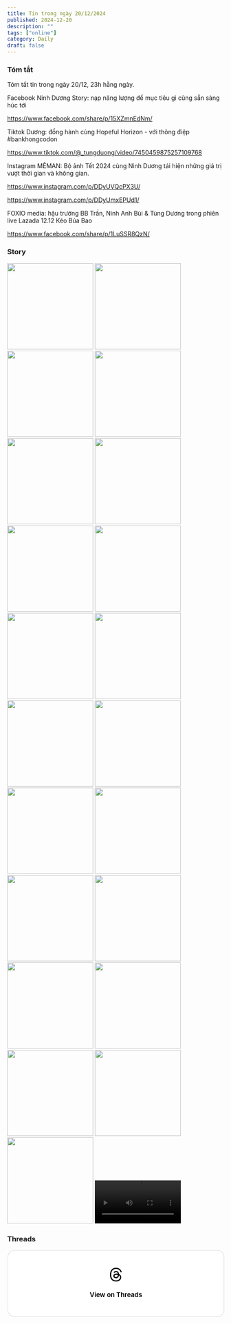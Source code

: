 ```yaml
---
title: Tin trong ngày 20/12/2024
published: 2024-12-20
description: ""
tags: ["online"]
category: Daily
draft: false
---
```


### Tóm tắt 

Tóm tắt tin trong ngày 20/12, 23h hằng ngày.

Facebook Ninh Dương Story: nạp năng lượng để mục tiêu gì cũng sẵn sàng húc tới

https://www.facebook.com/share/p/15XZmnEdNm/

Tiktok Dương: đồng hành cùng Hopeful Horizon - với thông điệp #bankhongcodon

https://www.tiktok.com/@_tungduong/video/7450459875257109768

Instagram MÊMAN: Bộ ảnh Tết 2024 cùng Ninh Dương tái hiện những giá trị vượt thời gian và không gian.

https://www.instagram.com/p/DDyUVQcPX3U/

https://www.instagram.com/p/DDyUmxEPUd1/

FOXIO media: hậu trường BB Trần, Ninh Anh Bùi & Tùng Dương trong phiên live Lazada 12.12 Kéo Búa Bao 

https://www.facebook.com/share/p/1LuSSR8QzN/


### Story 

<img width="200" src="https://github.com/user-attachments/assets/266f0fce-93af-4d43-aec8-cb8ce99bf572" />

<img width="200" src="https://github.com/user-attachments/assets/813d4fe9-be13-4142-b29c-119152611139" />

<img width="200" src="https://github.com/user-attachments/assets/715d06fc-d8ed-4feb-aefb-420c6a8c8eec" />

<img width="200" src="https://github.com/user-attachments/assets/50091f2f-9f26-45d3-bc44-b54706271305" />

<img width="200" src="https://github.com/user-attachments/assets/a02d9b1f-2396-4b89-9bf4-fc94ea718293" />

<img width="200" src="https://github.com/user-attachments/assets/ff073f50-9999-40bc-92cc-02b181b1fec7" />

<img width="200" src="https://github.com/user-attachments/assets/1ec86251-1f92-40a9-b42e-06b03cd85c9d" />

<img width="200" src="https://github.com/user-attachments/assets/f0aeb248-4221-41d3-96a7-600ec34cf7d7" />

<img width="200" src="https://github.com/user-attachments/assets/37e75b4b-d089-498d-b55e-2927138a86cb" />

<img width="200" src="https://github.com/user-attachments/assets/864667b7-1fdf-4762-8ba8-bc8036001de5" />

<img width="200" src="https://github.com/user-attachments/assets/614105d6-3acd-466c-8c31-ddd5cfc4852a" />

<img width="200" src="https://github.com/user-attachments/assets/b5ee4239-1d77-4a7d-ba1f-3848de838035" />

<img width="200" src="https://github.com/user-attachments/assets/d6137f4c-9fdc-4cd7-8eb2-e5a14a58d45e" />

<img width="200" src="https://github.com/user-attachments/assets/5f2b73d7-235b-48a4-8782-d49869c15861" />

<img width="200" src="https://github.com/user-attachments/assets/38b61963-ba54-40e4-919a-3de091138177" />

<img width="200" src="https://github.com/user-attachments/assets/7c7c2947-f52b-40da-aa62-acd62b8095de" />

<img width="200" src="https://github.com/user-attachments/assets/0dce82bd-e7d5-46e4-bbee-4789c78034cb" />

<img width="200" src="https://github.com/user-attachments/assets/02196c86-1b24-483b-aa8c-ddd694c1146a" />

<img width="200" src="https://github.com/user-attachments/assets/442f164b-3cf0-4052-93a1-eb6cde518cdd" />

<img width="200" src="https://github.com/user-attachments/assets/bf758612-236a-4f84-97dd-681bf3e2b2f0" />

<img width="200" src="https://github.com/user-attachments/assets/805c77c5-a78b-409d-a145-7ebc756cc751" />

<video width="200" controls>
  <source type="video/mp4" src="https://github.com/user-attachments/assets/4b4cb954-84c1-4e99-a1a8-de059446c603" >
</video>

### Threads 

<blockquote class="text-post-media" data-text-post-permalink="https://www.threads.net/@ninhduong_summary/post/DDzirJUTGu-" data-text-post-version="0" id="ig-tp-DDzirJUTGu-" style=" background:#FFF; border-width: 1px; border-style: solid; border-color: #00000026; border-radius: 16px; max-width:540px; margin: 1px; min-width:270px; padding:0; width:99.375%; width:-webkit-calc(100% - 2px); width:calc(100% - 2px);"> <a href="https://www.threads.net/@ninhduong_summary/post/DDzirJUTGu-" style=" background:#FFFFFF; line-height:0; padding:0 0; text-align:center; text-decoration:none; width:100%; font-family: -apple-system, BlinkMacSystemFont, sans-serif;" target="_blank"> <div style=" padding: 40px; display: flex; flex-direction: column; align-items: center;"><div style=" display:block; height:32px; width:32px; padding-bottom:20px;"> <svg aria-label="Threads" height="32px" role="img" viewBox="0 0 192 192" width="32px" xmlns="http://www.w3.org/2000/svg"> <path d="M141.537 88.9883C140.71 88.5919 139.87 88.2104 139.019 87.8451C137.537 60.5382 122.616 44.905 97.5619 44.745C97.4484 44.7443 97.3355 44.7443 97.222 44.7443C82.2364 44.7443 69.7731 51.1409 62.102 62.7807L75.881 72.2328C81.6116 63.5383 90.6052 61.6848 97.2286 61.6848C97.3051 61.6848 97.3819 61.6848 97.4576 61.6855C105.707 61.7381 111.932 64.1366 115.961 68.814C118.893 72.2193 120.854 76.925 121.825 82.8638C114.511 81.6207 106.601 81.2385 98.145 81.7233C74.3247 83.0954 59.0111 96.9879 60.0396 116.292C60.5615 126.084 65.4397 134.508 73.775 140.011C80.8224 144.663 89.899 146.938 99.3323 146.423C111.79 145.74 121.563 140.987 128.381 132.296C133.559 125.696 136.834 117.143 138.28 106.366C144.217 109.949 148.617 114.664 151.047 120.332C155.179 129.967 155.42 145.8 142.501 158.708C131.182 170.016 117.576 174.908 97.0135 175.059C74.2042 174.89 56.9538 167.575 45.7381 153.317C35.2355 139.966 29.8077 120.682 29.6052 96C29.8077 71.3178 35.2355 52.0336 45.7381 38.6827C56.9538 24.4249 74.2039 17.11 97.0132 16.9405C119.988 17.1113 137.539 24.4614 149.184 38.788C154.894 45.8136 159.199 54.6488 162.037 64.9503L178.184 60.6422C174.744 47.9622 169.331 37.0357 161.965 27.974C147.036 9.60668 125.202 0.195148 97.0695 0H96.9569C68.8816 0.19447 47.2921 9.6418 32.7883 28.0793C19.8819 44.4864 13.2244 67.3157 13.0007 95.9325L13 96L13.0007 96.0675C13.2244 124.684 19.8819 147.514 32.7883 163.921C47.2921 182.358 68.8816 191.806 96.9569 192H97.0695C122.03 191.827 139.624 185.292 154.118 170.811C173.081 151.866 172.51 128.119 166.26 113.541C161.776 103.087 153.227 94.5962 141.537 88.9883ZM98.4405 129.507C88.0005 130.095 77.1544 125.409 76.6196 115.372C76.2232 107.93 81.9158 99.626 99.0812 98.6368C101.047 98.5234 102.976 98.468 104.871 98.468C111.106 98.468 116.939 99.0737 122.242 100.233C120.264 124.935 108.662 128.946 98.4405 129.507Z" /></svg></div><div style=" font-size: 15px; line-height: 21px; color: #000000; font-weight: 600; "> View on Threads</div></div></a></blockquote>
<script async src="https://www.threads.net/embed.js"></script>